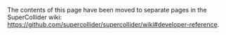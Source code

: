 The contents of this page have been moved to separate pages in the SuperCollider wiki: https://github.com/supercollider/supercollider/wiki#developer-reference.
